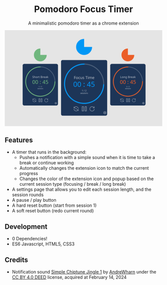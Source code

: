 <h1 align="center">Pomodoro Focus Timer</h1>

<p align="center">A minimalistic pomodoro timer as a chrome extension</p>

![Pomodoro Timer](/assets/readme/pomodoro_extension.png)

## Features

- A timer that runs in the background:
  - Pushes a notification with a simple sound when it is time to take a break or continue working
  - Automatically changes the extension icon to match the current progress
  - Changes the color of the extension icon and popup based on the current session type (focusing / break / long break)
- A settings page that allows you to edit each session length, and the session rounds
- A pause / play button
- A hard reset button (start from session 1)
- A soft reset button (redo current round)

## Development

- 0 Dependencies!
- ES6 Javascript, HTML5, CSS3

## Credits

- Notification sound [Simple Chiptune Jingle 1](https://freesound.org/people/AndreWharn/sounds/501207/) by [AndreWharn](https://freesound.org/people/AndreWharn/) under the [CC BY 4.0 DEED](https://creativecommons.org/licenses/by/4.0/) license, acquired at February 14, 2024
